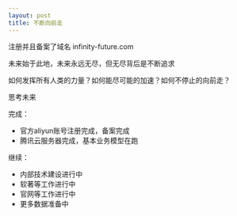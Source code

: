 ```yaml
---
layout: post
title: 不断向前走
---
```


注册并且备案了域名 infinity-future.com

未来始于此地，未来永远无尽，但无尽背后是不断追求

如何发挥所有人类的力量？如何能尽可能的加速？如何不停止的向前走？

思考未来

完成：

- 官方aliyun账号注册完成，备案完成
- 腾讯云服务器完成，基本业务模型在跑

继续：

- 内部技术建设进行中
- 软著等工作进行中
- 官网等工作进行中
- 更多数据准备中